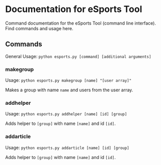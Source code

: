 # Documentation for eSports Tool
Command documentation for the eSports Tool (command line interface). Find commands and usage here.

## Commands
General Usage: `python esports.py [command] [additional arguments]`

### makegroup
Usage: `python esports.py makegroup [name] "[user array]"`

Makes a group with name `name` and users from the user array.

### addhelper
Usage: `python esports.py addhelper [name] [id] [group]`

Adds helper to `[group]` with name `[name]` and id `[id]`.

### addarticle
Usage: `python esports.py addarticle [name] [id] [group]`

Adds helper to `[group]` with name `[name]` and id `[id]`.